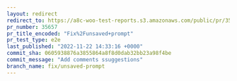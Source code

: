 ```yaml
---
layout: redirect
redirect_to: https://a8c-woo-test-reports.s3.amazonaws.com/public/pr/35657/e2e/index.html
pr_number: 35657
pr_title_encoded: "Fix%2Funsaved+prompt"
pr_test_type: e2e
last_published: "2022-11-22 14:33:16 +0000"
commit_sha: 0605938876a3855864a8f8d0dab32bb23a98f4be
commit_message: "Add comments ssuggestions"
branch_name: fix/unsaved-prompt
---
```

